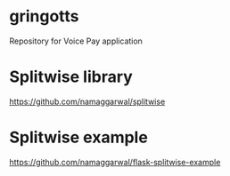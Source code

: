 # gringotts
Repository for Voice Pay application

# Splitwise library
https://github.com/namaggarwal/splitwise

# Splitwise example
https://github.com/namaggarwal/flask-splitwise-example
